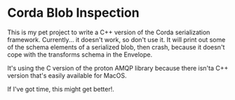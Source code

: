 # Corda Blob Inspection

This is my pet project to write a C++ version of the Corda serialization framework. Currently... it doesn't work, so don't use it. It will print out some of the schema elements of a serialized blob, then crash, because it doesn't
cope with the transforms schema in the Envelope.

It's using the C version of the proton AMQP library because there isn'ta C++ version that's easily available for
MacOS.

If I've got time, this might get better!.


